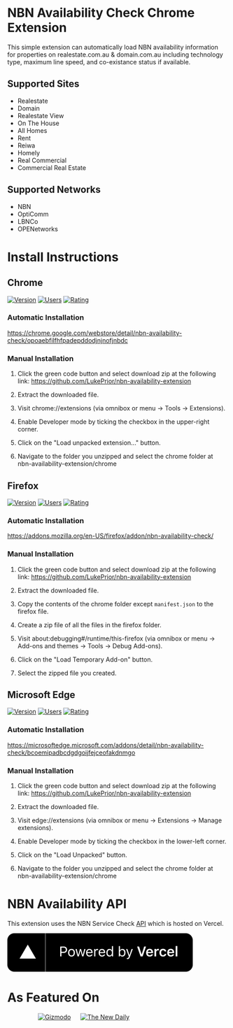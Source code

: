 # NBN Availability Check Chrome Extension

This simple extension can automatically load NBN availability information for properties on realestate.com.au & domain.com.au including technology type, maximum line speed, and co-existance status if available.

## Supported Sites

- Realestate
- Domain
- Realestate View
- On The House
- All Homes
- Rent
- Reiwa
- Homely
- Real Commercial
- Commercial Real Estate

## Supported Networks

- NBN
- OptiComm
- LBNCo
- OPENetworks

# Install Instructions

## Chrome

[![Version](https://img.shields.io/chrome-web-store/v/opoaebfilfhfpadepddodjnjnofjnbdc?style=for-the-badge)](https://chrome.google.com/webstore/detail/nbn-availability-check/opoaebfilfhfpadepddodjnjnofjnbdc)
[![Users](https://img.shields.io/chrome-web-store/users/opoaebfilfhfpadepddodjnjnofjnbdc?style=for-the-badge)](https://chrome.google.com/webstore/detail/nbn-availability-check/opoaebfilfhfpadepddodjnjnofjnbdc)
[![Rating](https://img.shields.io/chrome-web-store/rating/opoaebfilfhfpadepddodjnjnofjnbdc?style=for-the-badge)](https://chrome.google.com/webstore/detail/nbn-availability-check/opoaebfilfhfpadepddodjnjnofjnbdc/reviews)

### Automatic Installation

https://chrome.google.com/webstore/detail/nbn-availability-check/opoaebfilfhfpadepddodjnjnofjnbdc

### Manual Installation

1. Click the green code button and select download zip at the following link: https://github.com/LukePrior/nbn-availability-extension

2. Extract the downloaded file.

3. Visit chrome://extensions (via omnibox or menu -> Tools -> Extensions).

4. Enable Developer mode by ticking the checkbox in the upper-right corner.

5. Click on the "Load unpacked extension..." button.

6. Navigate to the folder you unzipped and select the chrome folder at nbn-availability-extension/chrome

## Firefox

[![Version](https://img.shields.io/amo/v/nbn-availability-check?style=for-the-badge)](https://addons.mozilla.org/en-US/firefox/addon/nbn-availability-check/versions/)
[![Users](https://img.shields.io/amo/users/nbn-availability-check?style=for-the-badge)](https://addons.mozilla.org/en-US/firefox/addon/nbn-availability-check/)
[![Rating](https://img.shields.io/amo/rating/nbn-availability-check?style=for-the-badge)](https://addons.mozilla.org/en-US/firefox/addon/nbn-availability-check/reviews/)

### Automatic Installation

https://addons.mozilla.org/en-US/firefox/addon/nbn-availability-check/

### Manual Installation

1. Click the green code button and select download zip at the following link: https://github.com/LukePrior/nbn-availability-extension

2. Extract the downloaded file.

3. Copy the contents of the chrome folder except `manifest.json` to the firefox file.

4. Create a zip file of all the files in the firefox folder.

5. Visit about:debugging#/runtime/this-firefox (via omnibox or menu -> Add-ons and themes -> Tools -> Debug Add-ons).

6. Click on the "Load Temporary Add-on" button.

7. Select the zipped file you created.

## Microsoft Edge

[![Version](https://img.shields.io/badge/dynamic/json?label=edge%20add-on&prefix=v&query=%24.version&url=https%3A%2F%2Fmicrosoftedge.microsoft.com%2Faddons%2Fgetproductdetailsbycrxid%2Fbcoemipadbcdgdgoijfejceofakdnmgo&style=for-the-badge&color=orange)](https://microsoftedge.microsoft.com/addons/detail/nbn-availability-check/bcoemipadbcdgdgoijfejceofakdnmgo)
[![Users](https://img.shields.io/badge/dynamic/json?label=users&query=%24.activeInstallCount&url=https%3A%2F%2Fmicrosoftedge.microsoft.com%2Faddons%2Fgetproductdetailsbycrxid%2Fbcoemipadbcdgdgoijfejceofakdnmgo&style=for-the-badge)](https://microsoftedge.microsoft.com/addons/detail/nbn-availability-check/bcoemipadbcdgdgoijfejceofakdnmgo)
[![Rating](https://img.shields.io/badge/dynamic/json?label=rating&suffix=/5&query=%24.averageRating&url=https%3A%2F%2Fmicrosoftedge.microsoft.com%2Faddons%2Fgetproductdetailsbycrxid%2Fbcoemipadbcdgdgoijfejceofakdnmgo&style=for-the-badge&color=green)](https://microsoftedge.microsoft.com/addons/detail/nbn-availability-check/bcoemipadbcdgdgoijfejceofakdnmgo)

### Automatic Installation

https://microsoftedge.microsoft.com/addons/detail/nbn-availability-check/bcoemipadbcdgdgoijfejceofakdnmgo

### Manual Installation

1. Click the green code button and select download zip at the following link: https://github.com/LukePrior/nbn-availability-extension

2. Extract the downloaded file.

3. Visit edge://extensions (via omnibox or menu -> Extensions -> Manage extensions).

4. Enable Developer mode by ticking the checkbox in the lower-left corner.

5. Click on the "Load Unpacked" button.

6. Navigate to the folder you unzipped and select the chrome folder at nbn-availability-extension/chrome

# NBN Availability API

This extension uses the NBN Service Check [API](https://github.com/LukePrior/nbn-service-check) which is hosted on Vercel.

[![Powered by Vercel](https://raw.githubusercontent.com/LukePrior/nbn-availability-extension/main/powered-by-vercel.svg)](https://vercel.com/)

# As Featured On

<p float="left" style="margin-left: 5em;">
  <a href="https://www.gizmodo.com.au/2022/02/nbn-browser-extension/"><img src="https://i.kinja-img.com/gawker-media/image/upload/ek6rmm21v7hlavuelxnq.jpg" alt="Gizmodo" width="192" height="108"></a>
  &emsp;
  <a href="https://thenewdaily.com.au/finance/property/2022/02/09/real-estate-nbn-browser-extension/"><img src="https://thenewdaily.com.au/wp-content/uploads/2016/07/TND-facebook2-960x600.png" alt="The New Daily" width="192" height="108"></a>
</p>
